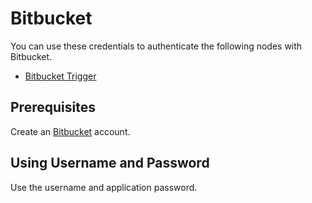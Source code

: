 # Bitbucket

You can use these credentials to authenticate the following nodes with Bitbucket.

- [Bitbucket Trigger](/integrations/trigger-nodes/n8n-nodes-base.bitbucketTrigger/)


## Prerequisites

Create an [Bitbucket](https://www.Bitbucket.com/) account.

## Using Username and Password

Use the username and application password.
